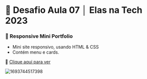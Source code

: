 # 💼 Desafio Aula 07 │ Elas na Tech 2023
### 💼 Responsive Mini Portfolio

- Mini site responsivo, usando HTML & CSS
- Contém menu e cards.

💙 [Clique aqui para ver](https://desafio-aula07-leticiauemura.netlify.app/)

![1693744517398](https://github.com/leticiaharumi/desafio-aula07-elasnatech2023/assets/80927546/3628f697-5197-4413-a187-db25736ab7ce)
